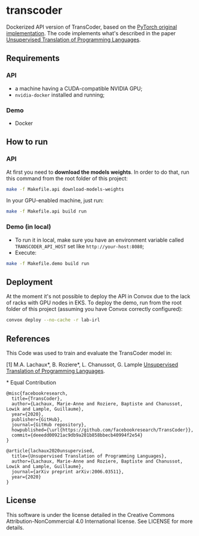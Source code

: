 # transcoder

Dockerized API version of TransCoder, based on the [PyTorch original implementation](https://github.com/facebookresearch/TransCoder).
The code implements what's described in the paper [Unsupervised Translation of Programming Languages](https://arxiv.org/pdf/2006.03511.pdf).


## Requirements

### API

- a machine having a CUDA-compatible NVIDIA GPU;
- `nvidia-docker` installed and running;

### Demo

- Docker


## How to run

### API

At first you need to **download the models weights**. In order to do that, run this command from the root folder of this project:
```bash
make -f Makefile.api download-models-weights
```

In your GPU-enabled machine, just run:

```bash
make -f Makefile.api build run
```

### Demo (in local)

- To run it in local, make sure you have an environment variable called `TRANSCODER_API_HOST` set like `http://your-host:8080`;
- Execute:
```bash
make -f Makefile.demo build run
```

## Deployment

At the moment it's not possible to deploy the API in Convox due to the lack of racks with GPU nodes in EKS.
To deploy the demo, run from the root folder of this project (assuming you have Convox correctly configured):

```bash
convox deploy --no-cache -r lab-irl
```


## References
This Code was used to train and evaluate the TransCoder model in:

[1] M.A. Lachaux*, B. Roziere*, L. Chanussot, G. Lample [Unsupervised Translation of Programming Languages](https://arxiv.org/pdf/2006.03511.pdf).

\* Equal Contribution

```
@misc{facebookresearch,
  title={TransCoder},
  author={Lachaux, Marie-Anne and Roziere, Baptiste and Chanussot, Lowik and Lample, Guillaume},
  year={2020},
  publisher={GitHub},
  journal={GitHub repository},
  howpublished={\url{https://github.com/facebookresearch/TransCoder}},
  commit={deeedd00921ac9db9a201b858bbecb40994f2e54}
}

@article{lachaux2020unsupervised,
  title={Unsupervised Translation of Programming Languages},
  author={Lachaux, Marie-Anne and Roziere, Baptiste and Chanussot, Lowik and Lample, Guillaume},
  journal={arXiv preprint arXiv:2006.03511},
  year={2020}
}
```

## License

This software is under the license detailed in the Creative Commons Attribution-NonCommercial 4.0 International license. See LICENSE for more details.
